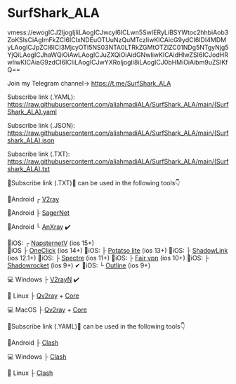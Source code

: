 # SurfShark_ALA
vmess://ewogICJ2IjogIjIiLAogICJwcyI6ICLwn5SwIERyLiBSYWtoc2hhbiAob3ZoKSIsCiAgImFkZCI6ICIxNDEuOTUuNzQuMTczIiwKICAicG9ydCI6IDI4MDMyLAogICJpZCI6ICI3MjcyOTI5NS03NTA0LTRkZGMtOTZlZC01NDg5NTgyNjg5YjQiLAogICJhaWQiOiAwLAogICJuZXQiOiAidGNwIiwKICAidHlwZSI6ICJodHRwIiwKICAiaG9zdCI6ICIiLAogICJwYXRoIjogIi8iLAogICJ0bHMiOiAibm9uZSIKfQ==

Join my Telegram channel-> https://t.me/SurfShark_ALA

Subscribe link (.YAML): https://raw.githubusercontent.com/aliahmadiALA/SurfShark_ALA/main/(SurfShark_ALA).yaml

Subscribe link (.JSON): https://raw.githubusercontent.com/aliahmadiALA/SurfShark_ALA/main/(Surfshark_ALA).json

Subscribe link (.TXT):  
https://raw.githubusercontent.com/aliahmadiALA/SurfShark_ALA/main/(Surfshark_ALA).txt

🔰Subscribe link (.TXT)🔰 can be used in the following tools👇

📱Android ┌ [V2ray](https://play.google.com/store/apps/details?id=com.v2ray.ang) 

📱Android ├ [SagerNet](https://play.google.com/store/apps/details?id=io.nekohasekai.sagernet&gl) 

📱Android └ [AnXray](https://github.com/XTLS/AnXray/releases/) ✔️


📱iOS:  ┌ [NapsternetV](https://apps.apple.com/us/app/napsternetv/id1629465476) (ios 15+)    
📱iOS   ├ [OneClick](https://apps.apple.com/us/app/oneclick-safe-easy-fast/id1545555197) (ios 14+)
📱iOS:  ├ [Potatso lite](https://apps.apple.com/us/app/potatso-lite/id1239860606) (ios 13+)
📱iOS:  ├ [ShadowLink](https://apps.apple.com/us/app/shadowlink-shadowsocks-vpn/id1439686518) (ios 12.1+)
📱iOS:  ├ [Spectre](https://apps.apple.com/us/app/spectre-vpn/id1508712998) (ios 11+) 
📱iOS:  ├ [Fair vpn](https://apps.apple.com/us/app/fair-vpn/id1533873488) (ios 10+) 
📱iOS:  ├ [Shadowrocket](https://apps.apple.com/us/app/shadowrocket/id932747118) (ios 9+) ✔
📱iOS:  └ [Outline](https://apps.apple.com/us/app/outline-app/id1356177741) (ios 9+) 

                           
💻 Windows ├ [V2rayN](https://github.com/2dust/v2rayN/releases/download/4.27/v2rayN-Core.zip) ✔️


🐧 Linux ├ [Qv2ray](https://github.com/Qv2ray/Qv2ray/releases) + [Core](https://github.com/v2fly/v2ray-core/releases/)


💻 MacOS ├ [Qv2ray](https://github.com/Qv2ray/Qv2ray/releases) + [Core](https://github.com/v2fly/v2ray-core/releases/) 


🔰Subscribe link (.YAML)🔰 can be used in the following tools👇

📱Android ├ [Clash](https://play.google.com/store/apps/details?id=com.github.kr328.clash)

💻 Windows ├ [Clash](https://github.com/Fndroid/clash_for_windows_pkg/releases/download/0.19.3/Clash.for.Windows.Setup.0.19.3.exe) 

🐧 Linux ├ [Clash](https://github.com/Fndroid/clash_for_windows_pkg/releases/download/0.19.3/Clash.for.Windows-0.19.3-x64-linux.tar.gz) 
